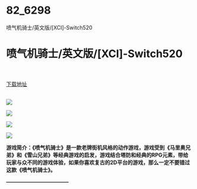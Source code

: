 # 82_6298
喷气机骑士/英文版/[XCI]-Switch520
# 喷气机骑士/英文版/[XCI]-Switch520
 <br/></br>
[下载地址](https://www.switch520.cc/article/6298 "下载地址")
<br/></br>

<p><span><strong><img src="https://www.switch520.cc/muke_img/upload_art_editor_20200926-1_4bceba5d2c108cd54b35602455c81a5a.jpg"></strong></span></p>
<p><span><strong><img src="https://www.switch520.cc/muke_img/upload_art_editor_20200926-1_57cf3c92a896d6fcbe36dbdb844df6b6.jpg"></strong></span></p>
<p><span><strong><img src="https://www.switch520.cc/muke_img/upload_art_editor_20200926-1_e094022dcf0da063bbf10a2cf2eed16f.jpg"></strong></span></p>
<p><span><strong><img src="https://www.switch520.cc/muke_img/upload_art_editor_20200926-1_db6ed477760e1844b30383dd1d7f7596.jpg"></strong></span></p>
<p></p>
<p><span><strong>游戏简介：《喷气机骑士》是一款老牌街机风格的动作游戏，游戏受到《马里奥兄弟》和《雪山兄弟》等经典游戏的启发，游戏结合塔防和经典的RPG元素，带给玩家与众不同的游戏体验，如果你喜欢复古的2D平台的游戏，那么一定不要错过这款《喷气机骑士》。</strong></span></p>
<p><span><strong>————————————</strong></span></p>
